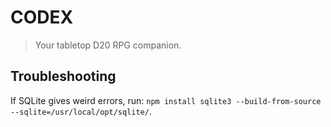 # CODEX

> Your tabletop D20 RPG companion.

## Troubleshooting

If SQLite gives weird errors, run: `npm install sqlite3 --build-from-source --sqlite=/usr/local/opt/sqlite/`.
